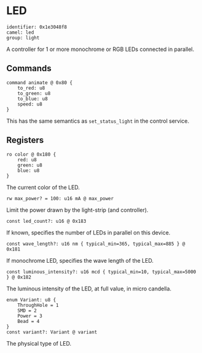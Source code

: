 # LED

    identifier: 0x1e3048f8
    camel: led
    group: light

A controller for 1 or more monochrome or RGB LEDs connected in parallel.

## Commands

    command animate @ 0x80 {
        to_red: u8
        to_green: u8
        to_blue: u8
        speed: u8
    }

This has the same semantics as `set_status_light` in the control service.

## Registers

    ro color @ 0x180 {
        red: u8
        green: u8
        blue: u8
    }

The current color of the LED.

    rw max_power? = 100: u16 mA @ max_power

Limit the power drawn by the light-strip (and controller).

    const led_count?: u16 @ 0x183

If known, specifies the number of LEDs in parallel on this device.

    const wave_length?: u16 nm { typical_min=365, typical_max=885 } @ 0x181

If monochrome LED, specifies the wave length of the LED.

    const luminous_intensity?: u16 mcd { typical_min=10, typical_max=5000 } @ 0x182

The luminous intensity of the LED, at full value, in micro candella.

    enum Variant: u8 {
        ThroughHole = 1
        SMD = 2
        Power = 3
        Bead = 4
    }
    const variant?: Variant @ variant

The physical type of LED.
